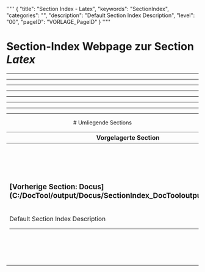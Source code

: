 '''''
{
"title": "Section Index - Latex",
"keywords": "SectionIndex",
"categories": "",
"description": "Default Section Index Description",
"level": "00",
"pageID": "VORLAGE_PageID"
}
'''''


<h1>Section-Index Webpage zur Section <i>Latex</i></h1>

<hr><hr><hr><hr><hr><center><hr><hr><hr> # Umliegende Sections
 </h2><br><table><thead> <tr> <th><center>Vorgelagerte Section</center></th> <th><center>Nachgelagerte Section</center></th></tr></thead><tbody><tr><td><h3>[Vorherige Section: Docus](C:/DocTool/output/Docus/SectionIndex_DocTooloutputDocus.html)</h3><br>Default Section Index Description<hr></td><td><h3>[Nachfolgende Section: Mathe](C:/DocTool/content/Docus/Mathe/Regression/SI_Text_SectionIndex_DocToolcontentDocusMatheRegression.md)</h3><br>Default Section Index Description<hr><h3>[Nachfolgende Section: Mathe](C:/DocTool/content/Docus/Mathe/Stochastik/SI_Text_SectionIndex_DocToolcontentDocusMatheStochastik.md)</h3><br>Default Section Index Description<hr></td></tr></tbody></table>